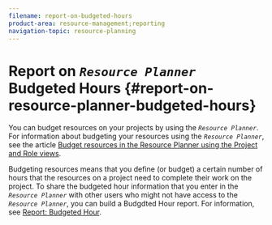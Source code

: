 ```yaml
---
filename: report-on-budgeted-hours
product-area: resource-management;reporting
navigation-topic: resource-planning
---
```




# Report on *`Resource Planner`* Budgeted Hours {#report-on-resource-planner-budgeted-hours}

You can budget resources on your projects by using the *`Resource Planner`*. For information about budgeting your resources using the *`Resource Planner`*, see the article [Budget resources in the Resource Planner using the Project and Role views](budget-resources-project-role-views-resource-planner.md).


Budgeting resources means that you define (or budget) a certain number of hours that the resources on a project need to complete their work on the project. To share the budgeted hour information that you enter in the *`Resource Planner`* with other users who might not have access to the *`Resource Planner`*, you can build a Budgdted Hour report. For information, see [Report: Budgeted Hour](report-budgeted-hour.md).
